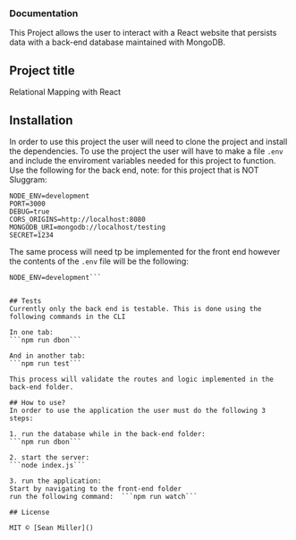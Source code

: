 ### Documentation

This Project allows the user to interact with a React website that persists data with a back-end database maintained with MongoDB. 

## Project title

Relational Mapping with React


## Installation
In order to use this project the user will need to clone the project and install the dependencies. 
To use the project the user will have to make a file ```.env``` and include the enviroment variables needed for this project to function. Use the following for the back end, note: for this project that is NOT Sluggram:

```
NODE_ENV=development
PORT=3000 
DEBUG=true
CORS_ORIGINS=http://localhost:8080 
MONGODB_URI=mongodb://localhost/testing
SECRET=1234
```

The same process will need tp be implemented for the front end however the contents of the ```.env``` file will be the following:

```API_URL=http://localhost:3000
NODE_ENV=development```


## Tests
Currently only the back end is testable. This is done using the following commands in the CLI

In one tab: 
```npm run dbon```

And in another tab:
```npm run test```

This process will validate the routes and logic implemented in the back-end folder.

## How to use?
In order to use the application the user must do the following 3 steps:

1. run the database while in the back-end folder:
```npm run dbon```

2. start the server:
```node index.js```

3. run the application:
Start by navigating to the front-end folder
run the following command:  ```npm run watch```

## License

MIT © [Sean Miller]()